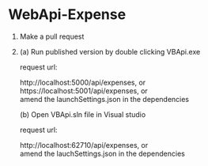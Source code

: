 # WebApi-Expense
1. Make a pull request

2. (a) Run published version by double clicking VBApi.exe

    request url: 
      
      http://localhost:5000/api/expenses, or      
      https://localhost:5001/api/expenses, or      
      amend the launchSettings.json in the dependencies
     
     (b) Open VBApi.sln file in Visual studio 
  
    request url: 
      
      http://localhost:62710/api/expenses, or      
      amend the lauchSettings.json in the dependencies
